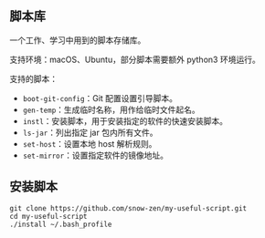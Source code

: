 ## 脚本库

一个工作、学习中用到的脚本存储库。

支持环境：macOS、Ubuntu，部分脚本需要额外 python3 环境运行。

支持的脚本：

+ `boot-git-config`：Git 配置设置引导脚本。
+ `gen-temp`：生成临时名称，用作给临时文件起名。
+ `instl`：安装脚本，用于安装指定的软件的快速安装脚本。
+ `ls-jar`：列出指定 jar 包内所有文件。
+ `set-host`：设置本地 host 解析规则。
+ `set-mirror`：设置指定软件的镜像地址。

## 安装脚本

```shell
git clone https://github.com/snow-zen/my-useful-script.git
cd my-useful-script
./install ~/.bash_profile
```
